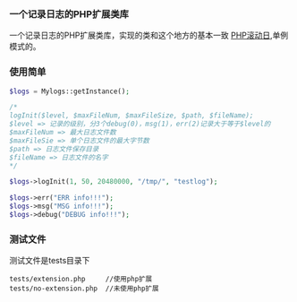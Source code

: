 ### 一个记录日志的PHP扩展类库 ###
一个记录日志的PHP扩展类库，实现的类和这个地方的基本一致 [PHP滚动日](http://www.cnblogs.com/iforever/p/4498613.html),单例模式的。

### 使用简单 ###
```php
$logs = Mylogs::getInstance();

/*
logInit($level, $maxFileNum, $maxFileSize, $path, $fileName);
$level => 记录的级别，分3个debug(0)，msg(1)，err(2)记录大于等于$level的
$maxFileNum => 最大日志文件数
$maxFileSie => 单个日志文件的最大字节数
$path => 日志文件保存目录
$fileName => 日志文件的名字
*/

$logs->logInit(1, 50, 20480000, "/tmp/", "testlog");

$logs->err("ERR info!!!");    
$logs->msg("MSG info!!!");
$logs->debug("DEBUG info!!!");
```

### 测试文件 ###
测试文件是tests目录下

	tests/extension.php		//使用php扩展
	tests/no-extension.php	//未使用php扩展